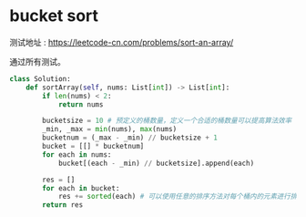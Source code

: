 # bucket sort

测试地址 : https://leetcode-cn.com/problems/sort-an-array/

通过所有测试。

```python
class Solution:
    def sortArray(self, nums: List[int]) -> List[int]:
        if len(nums) < 2:
            return nums

        bucketsize = 10 # 预定义的桶数量，定义一个合适的桶数量可以提高算法效率
        _min, _max = min(nums), max(nums)
        bucketnum = (_max - _min) // bucketsize + 1
        bucket = [[] * bucketnum]
        for each in nums:
            bucket[(each - _min) // bucketsize].append(each)

        res = []
        for each in bucket:
            res += sorted(each) # 可以使用任意的排序方法对每个桶内的元素进行排序
        return res
```